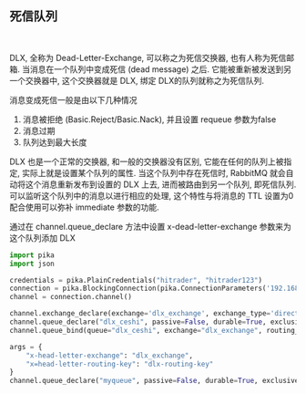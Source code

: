 
## 死信队列

<br/>

DLX, 全称为 Dead-Letter-Exchange, 可以称之为死信交换器, 也有人称为死信邮箱. 当消息在一个队列中变成死信 (dead message) 之后. 它能被重新被发送到另一个交换器中, 这个交换器就是 DLX, 绑定 DLX的队列就称之为死信队列. 

消息变成死信一般是由以下几种情况
1) 消息被拒绝 (Basic.Reject/Basic.Nack), 并且设置 requeue 参数为false
2) 消息过期
3) 队列达到最大长度

DLX 也是一个正常的交换器, 和一般的交换器没有区别, 它能在任何的队列上被指定, 实际上就是设置某个队列的属性. 当这个队列中存在死信时, RabbitMQ 就会自动将这个消息重新发布到设置的 DLX 上去, 进而被路由到另一个队列, 即死信队列. 可以监听这个队列中的消息以进行相应的处理, 这个特性与将消息的 TTL 设置为0配合使用可以弥补 immediate 参数的功能.

通过在 channel.queue_declare 方法中设置 x-dead-letter-exchange 参数来为这个队列添加 DLX

```python
import pika
import json

credentials = pika.PlainCredentials("hitrader", "hitrader123")
connection = pika.BlockingConnection(pika.ConnectionParameters('192.168.99.234', 5672, '/', credentials))
channel = connection.channel()

channel.exchange_declare(exchange='dlx_exchange', exchange_type='direct', durable=True, arguments=None)
channel.queue_declare("dlx_ceshi", passive=False, durable=True, exclusive=False, auto_delete=False, arguments=None)
channel.queue_bind(queue="dlx_ceshi", exchange="dlx_exchange", routing_key="dlx-routing-key")

args = {
    "x-head-letter-exchange": "dlx_exchange", 
    "x=head-letter-routing-key": "dlx-routing-key"
}
channel.queue_declare("myqueue", passive=False, durable=True, exclusive=False, auto_delete=False, arguments=args)
```

